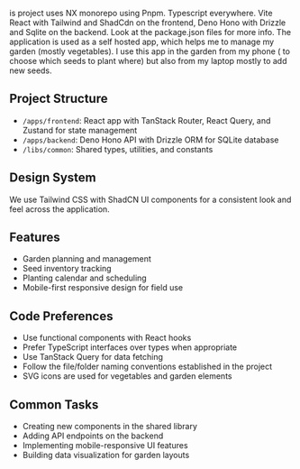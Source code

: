 is project uses NX monorepo using Pnpm. Typescript everywhere. Vite React with Tailwind and ShadCdn on the frontend,
Deno Hono with Drizzle and Sqlite on the backend. Look at the package.json files for more info. The application is used
as a self hosted app, which helps me to manage my garden (mostly vegetables). I use this app in the garden from my
phone (
to choose which seeds to plant where) but also from my laptop mostly to add new seeds.

## Project Structure

- `/apps/frontend`: React app with TanStack Router, React Query, and Zustand for state management
- `/apps/backend`: Deno Hono API with Drizzle ORM for SQLite database
- `/libs/common`: Shared types, utilities, and constants

## Design System

We use Tailwind CSS with ShadCN UI components for a consistent look and feel across the application.

## Features

- Garden planning and management
- Seed inventory tracking
- Planting calendar and scheduling
- Mobile-first responsive design for field use

## Code Preferences

- Use functional components with React hooks
- Prefer TypeScript interfaces over types when appropriate
- Use TanStack Query for data fetching
- Follow the file/folder naming conventions established in the project
- SVG icons are used for vegetables and garden elements

## Common Tasks

- Creating new components in the shared library
- Adding API endpoints on the backend
- Implementing mobile-responsive UI features
- Building data visualization for garden layouts
